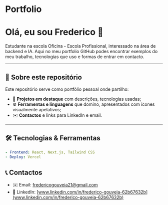 # Portfolio

# Olá, eu sou Frederico 👋

Estudante na escola Oficina - Escola Profissional, interessado na área de backend e IA. Aqui no meu portfolio GitHub podes encontrar exemplos do meu trabalho, tecnologias que uso e formas de entrar em contacto.

---

## 🚀 Sobre este repositório

Este repositório serve como portfólio pessoal onde partilho:

- 🧠 **Projetos em destaque** com descrições, tecnologias usadas;
- ⚙️ **Ferramentas e linguagens** que domino, apresentados com ícones visualmente apelativos;
- ✉️ **Contactos** e links para LinkedIn e email.

---

## 🛠 Tecnologias & Ferramentas

```yaml
- Frontend: React, Next.js, Tailwind CSS
- Deploy: Vercel
```

## 📞 Contactos
- ✉️ Email: [fredericogouveia21@gmail.com](mailto:fredericogouveia21@gmail.com)
- 💼 LinkedIn: [www.linkedin.com/in/frederico-gouveia-62b67632b](www.linkedin.com/in/frederico-gouveia-62b67632b)
